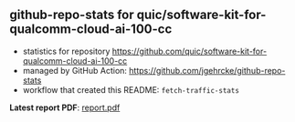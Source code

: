 ## github-repo-stats for quic/software-kit-for-qualcomm-cloud-ai-100-cc

- statistics for repository https://github.com/quic/software-kit-for-qualcomm-cloud-ai-100-cc
- managed by GitHub Action: https://github.com/jgehrcke/github-repo-stats
- workflow that created this README: `fetch-traffic-stats`

**Latest report PDF**: [report.pdf](https://github.com/njjetha/OSDO/raw/github-repo-stats/quic/software-kit-for-qualcomm-cloud-ai-100-cc/latest-report/report.pdf)

